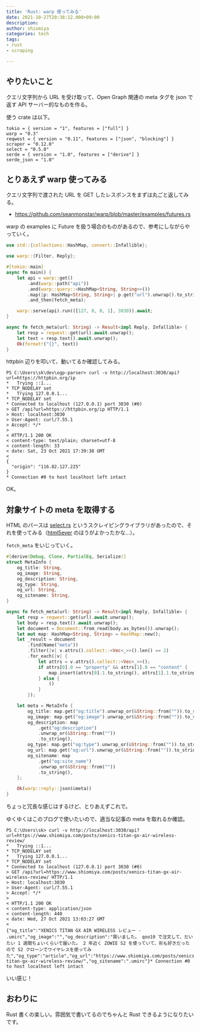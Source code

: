 ```yaml
---
title: 'Rust: warp 使ってみる'
date: 2021-10-27T20:38:12.000+09:00
description: 
author: shiomiya
categories: tech
tags:
- rust
- scraping

---
```

## やりたいこと

クエリ文字列から URL を受け取って、Open Graph 関連の meta タグを json で返す API サーバー的なものを作る。

使う crate は以下。

```
tokio = { version = "1", features = ["full"] }
warp = "0.3"
reqwest = { version = "0.11", features = ["json", "blocking"] }
scraper = "0.12.0"
select = "0.5.0"
serde = { version = "1.0", features = ["derive"] }
serde_json = "1.0"
```

## とりあえず warp 使ってみる

クエリ文字列で渡された URL を GET したレスポンスをまずは丸ごと返してみる。

- https://github.com/seanmonstar/warp/blob/master/examples/futures.rs

warp の examples に Future を扱う場合のものがあるので、参考にしながらやっていく。

```rust
use std::{collections::HashMap, convert::Infallible};

use warp::{Filter, Reply};

#[tokio::main]
async fn main() {
    let api = warp::get()
        .and(warp::path("api"))
        .and(warp::query::<HashMap<String, String>>())
        .map(|p: HashMap<String, String>| p.get("url").unwrap().to_string())
        .and_then(fetch_meta);

    warp::serve(api).run(([127, 0, 0, 1], 3030)).await;
}

async fn fetch_meta(url: String) -> Result<impl Reply, Infallible> {
    let resp = reqwest::get(url).await.unwrap();
    let text = resp.text().await.unwrap();
    Ok(format!("{}", text))
}
```

httpbin 辺りを叩いて、動いてるか確認してみる。

```
PS C:\Users\sk\dev\ogp-parser> curl -v http://localhost:3030/api?url=https://httpbin.org/ip
*   Trying ::1...
* TCP_NODELAY set
*   Trying 127.0.0.1...
* TCP_NODELAY set
* Connected to localhost (127.0.0.1) port 3030 (#0)
> GET /api?url=https://httpbin.org/ip HTTP/1.1
> Host: localhost:3030
> User-Agent: curl/7.55.1
> Accept: */*
>
< HTTP/1.1 200 OK
< content-type: text/plain; charset=utf-8
< content-length: 33
< date: Sat, 23 Oct 2021 17:39:38 GMT
<
{
  "origin": "116.82.127.225"
}
* Connection #0 to host localhost left intact
```

OK。

## 対象サイトの meta を取得する

HTML のパースは [select.rs](https://github.com/utkarshkukreti/select.rs) というスクレイピングライブラリがあったので、それを使ってみる（[html5ever](https://github.com/servo/html5ever) のほうがよかったかな...）。

`fetch_meta` をいじっていく。

```rust
#[derive(Debug, Clone, PartialEq, Serialize)]
struct MetaInfo {
    og_title: String,
    og_image: String,
    og_description: String,
    og_type: String,
    og_url: String,
    og_sitename: String,
}

async fn fetch_meta(url: String) -> Result<impl Reply, Infallible> {
    let resp = reqwest::get(url).await.unwrap();
    let body = resp.text().await.unwrap();
    let document = Document::from_read(body.as_bytes()).unwrap();
    let mut map: HashMap<String, String> = HashMap::new();
    let _result = document
        .find(Name("meta"))
        .filter(|v| v.attrs().collect::<Vec<_>>().len() == 2)
        .for_each(|v| {
            let attrs = v.attrs().collect::<Vec<_>>();
            if attrs[0].0 == "property" && attrs[1].0 == "content" {
                map.insert(attrs[0].1.to_string(), attrs[1].1.to_string());
            } else {
                ()
            }
        });

    let meta = MetaInfo {
        og_title: map.get("og:title").unwrap_or(&String::from("")).to_string(),
        og_image: map.get("og:image").unwrap_or(&String::from("")).to_string(),
        og_description: map
            .get("og:description")
            .unwrap_or(&String::from(""))
            .to_string(),
        og_type: map.get("og:type").unwrap_or(&String::from("")).to_string(),
        og_url: map.get("og:url").unwrap_or(&String::from("")).to_string(),
        og_sitename: map
            .get("og:site_name")
            .unwrap_or(&String::from(""))
            .to_string(),
    };

    Ok(warp::reply::json(&meta))
}
```

ちょっと冗長な感じはするけど、とりあえずこれで。

ゆくゆくはこのブログで使いたいので、適当な記事の meta を取れるか確認。

```
PS C:\Users\sk> curl -v http://localhost:3030/api?url=https://www.shiomiya.com/posts/xenics-titan-gx-air-wireless-review/
*   Trying ::1...
* TCP_NODELAY set
*   Trying 127.0.0.1...
* TCP_NODELAY set
* Connected to localhost (127.0.0.1) port 3030 (#0)
> GET /api?url=https://www.shiomiya.com/posts/xenics-titan-gx-air-wireless-review/ HTTP/1.1
> Host: localhost:3030
> User-Agent: curl/7.55.1
> Accept: */*
>
< HTTP/1.1 200 OK
< content-type: application/json
< content-length: 440
< date: Wed, 27 Oct 2021 13:03:27 GMT
<
{"og_title":"XENICS TITAN GX AIR WIRELESS レビュー - .umirc","og_image":"","og_description":"買いました。 qoo10 で注文して、だいたい 1 週間ちょいくらいで届いた。 2 年近く ZOWIE S2 を使っていて、形も好きだったので S2 クローンでワイヤレスを使ってみた","og_type":"article","og_url":"https://www.shiomiya.com/posts/xenics-titan-gx-air-wireless-review/","og_sitename":".umirc"}* Connection #0 to host localhost left intact
```

いい感じ！

## おわりに

Rust 書くの楽しい。雰囲気で書いてるのでちゃんと Rust できるようになりたいです。